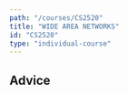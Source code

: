 ```yaml
---
path: "/courses/CS2520"
title: "WIDE AREA NETWORKS"
id: "CS2520"
type: "individual-course"
---
```


## Advice

